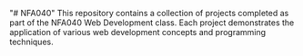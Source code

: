 "# NFA040" 
This repository contains a collection of projects completed as part of the NFA040 Web Development class. Each project demonstrates the application of various web development concepts and programming techniques.